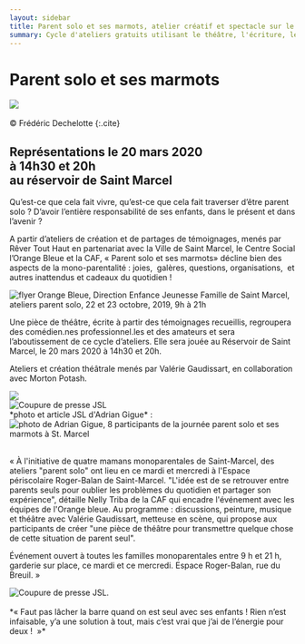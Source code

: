 ```yaml
---
layout: sidebar
title: Parent solo et ses marmots, atelier créatif et spectacle sur le thème de la parentalité à Saint Marcel et Châlon sur Saône.
summary: Cycle d'ateliers gratuits utilisant le théâtre, l'écriture, le chant, l'art thérapie, dans le but de l'écriture et de la représentation d'une pièce de théâtre réunissant une équipe amateure et professionnelle et explorant toutes les facettes de la monoparentalité.
---
```


<h1>Parent solo et ses marmots</h1>
<div class="center-big-block">
    <img src="https://res.cloudinary.com/dnxcesebo/image/upload/v1567431402/parent_solo_1_so0q5w.png">
</div><br>
© Frédéric Dechelotte
{:.cite}
<h2>Représentations le 20 mars 2020 <br>à 14h30 et 20h <br>au réservoir de Saint Marcel</h2>

Qu’est-ce que cela fait vivre, qu’est-ce que cela fait traverser d’être parent solo ? D’avoir l’entière responsabilité de ses enfants, dans le présent et dans l’avenir ?

A partir d’ateliers de création et de partages de témoignages, menés par Rêver Tout Haut en partenariat avec la Ville de Saint Marcel, le Centre Social l’Orange Bleue et la CAF, « Parent solo et ses marmots» décline bien des aspects de la mono-parentalité : joies,  galères, questions, organisations,  et autres inattendus et cadeaux du quotidien !
 
<div class="all-across thumbnail"><img src="https://res.cloudinary.com/dnxcesebo/image/upload/v1568298918/Fly_ateliers_projet_parent_solo_hc8fe1.jpg" alt="flyer Orange Bleue, Direction Enfance Jeunesse Famille de Saint Marcel, ateliers parent solo, 22 et 23 octobre, 2019, 9h à 21h"></div>

Une pièce de théâtre, écrite à partir des témoignages recueillis, regroupera des comédien.nes professionnel.les et des amateurs et sera l’aboutissement de ce cycle d’ateliers.
Elle sera jouée au Réservoir de Saint Marcel, le 20 mars 2020 à 14h30 et 20h. 

Ateliers et création théâtrale menés par Valérie Gaudissart, en collaboration avec Morton Potash.

<div class="left-side-100">
  <img src="https://res.cloudinary.com/dnxcesebo/image/upload/v1571904137/jsl-banner_cykvqm.png">
</div>
<div class="left-side-100">
  <img src="https://res.cloudinary.com/dnxcesebo/image/upload/v1571903094/jsl-blurb-2019-10-22-12h16_zqzkk4.png" alt="Coupure de presse JSL">
</div>
*photo et article JSL d'Adrian Gigue* :
<div class="center-big-block">
<img src="https://res.cloudinary.com/dnxcesebo/image/upload/v1571891543/jsl2019-10-22-AdrianGuigue_ahgarw.jpg" alt="photo de Adrian Gigue, 8 participants de la journée parent solo et ses marmots à St. Marcel">
</div><br>



«&nbsp;À l'initiative de quatre mamans monoparentales de Saint-Marcel, des ateliers "parent solo" ont lieu en ce mardi et mercredi à l'Espace périscolaire Roger-Balan de Saint-Marcel. "L'idée est de se retrouver entre parents seuls pour oublier les problèmes du quotidien et partager son expérience", détaille Nelly Triba de la CAF qui encadre l'événement avec les équipes de l'Orange bleue. Au programme : discussions, peinture, musique et théâtre avec Valérie Gaudissart, metteuse en scène, qui propose aux participants de créer "une pièce de théâtre pour transmettre quelque chose de cette situation de parent seul".

Événement ouvert à toutes les familles monoparentales entre 9 h et 21 h, garderie sur place, ce mardi et ce mercredi. Espace Roger-Balan, rue du Breuil. »

<div class="left-side-100">
  <img src="https://res.cloudinary.com/dnxcesebo/image/upload/v1571892947/jsl-blurb2019-10-22-22h30_mhy3pg.png" alt="Coupure de presse JSL.">
</div>
<br>
*«&nbsp;Faut pas lâcher la barre quand on est seul avec ses enfants ! Rien n’est infaisable, y’a une solution à tout, mais c’est vrai que j’ai de l’énergie pour deux ! &nbsp;»*


